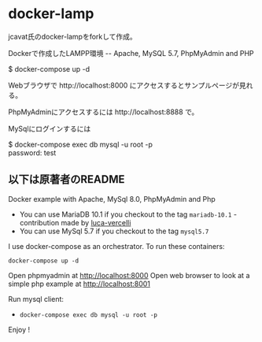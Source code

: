 # docker-lamp

jcavat氏のdocker-lampをforkして作成。

Dockerで作成したLAMPP環境 -- Apache, MySQL 5.7, PhpMyAdmin and PHP

$ docker-compose up -d

Webブラウザで http://localhost:8000 にアクセスするとサンプルページが見れる。

PhpMyAdminにアクセスするには http://localhost:8888 で。

MySqlにログインするには

$ docker-compose exec db mysql -u root -p \
password: test


以下は原著者のREADME
----
Docker example with Apache, MySql 8.0, PhpMyAdmin and Php

- You can use MariaDB 10.1 if you checkout to the tag `mariadb-10.1` - contribution made by [luca-vercelli](https://github.com/luca-vercelli)
- You can use MySql 5.7 if you checkout to the tag `mysql5.7`

I use docker-compose as an orchestrator. To run these containers:

```
docker-compose up -d
```

Open phpmyadmin at [http://localhost:8000](http://localhost:8000)
Open web browser to look at a simple php example at [http://localhost:8001](http://localhost:8001)

Run mysql client:

- `docker-compose exec db mysql -u root -p` 

Enjoy !

<!-- 修正時刻： Sat Jun 20 13:15:09 2020 -->
